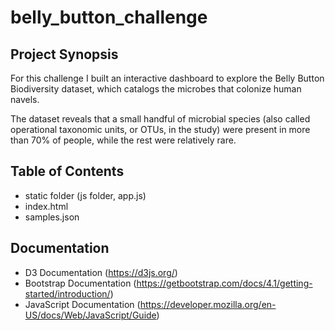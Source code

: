 # belly_button_challenge

## Project Synopsis

For this challenge I built an interactive dashboard to explore the Belly Button Biodiversity dataset, which catalogs the microbes that colonize human navels.

The dataset reveals that a small handful of microbial species (also called operational taxonomic units, or OTUs, in the study) were present in more than 70% of people, while the rest were relatively rare.

## Table of Contents
+ static folder (js folder, app.js)
+ index.html
+ samples.json

## Documentation  
+ D3 Documentation (https://d3js.org/)
+ Bootstrap Documentation (https://getbootstrap.com/docs/4.1/getting-started/introduction/)
+ JavaScript Documentation (https://developer.mozilla.org/en-US/docs/Web/JavaScript/Guide)

